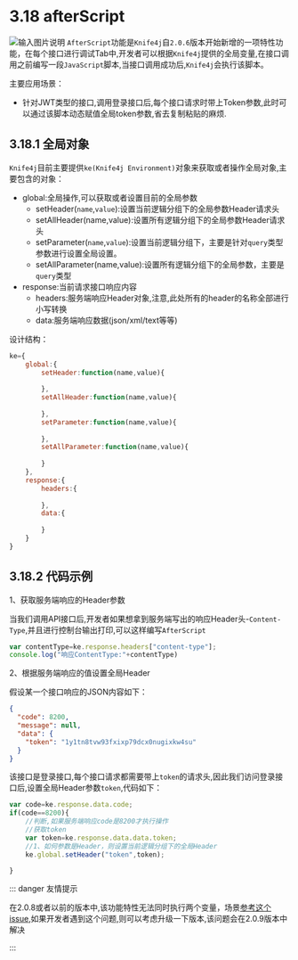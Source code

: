 # 3.18 afterScript


![输入图片说明](/images/knife4j/afterScripts.gif "AfterScript.gif")
`AfterScript`功能是`Knife4j`自`2.0.6`版本开始新增的一项特性功能，在每个接口进行调试Tab中,开发者可以根据`Knife4j`提供的全局变量,在接口调用之前编写一段`JavaScript`脚本,当接口调用成功后,`Knife4j`会执行该脚本。

主要应用场景：

- 针对JWT类型的接口,调用登录接口后,每个接口请求时带上Token参数,此时可以通过该脚本动态赋值全局token参数,省去复制粘贴的麻烦.

## 3.18.1 全局对象

`Knife4j`目前主要提供`ke(Knife4j Environment)`对象来获取或者操作全局对象,主要包含的对象：

- global:全局操作,可以获取或者设置目前的全局参数
  - setHeader(`name`,`value`):设置当前逻辑分组下的全局参数Header请求头
  - setAllHeader(name,value):设置所有逻辑分组下的全局参数Header请求头
  - setParameter(`name`,`value`):设置当前逻辑分组下，主要是针对`query`类型参数进行设置全局设置。
  - setAllParameter(name,value):设置所有逻辑分组下的全局参数，主要是`query`类型
- response:当前请求接口响应内容
  - headers:服务端响应Header对象,注意,此处所有的header的名称全部进行小写转换
  - data:服务端响应数据(json/xml/text等等)

设计结构：

```javascript
ke={
    global:{
        setHeader:function(name,value){
            
        },
        setAllHeader:function(name,value){
            
        },
        setParameter:function(name,value){
            
        },
        setAllParameter:function(name,value){
            
        }
    },
    response:{
        headers:{
            
        },
        data:{
            
        }
    }
}
```

## 3.18.2 代码示例

1、获取服务端响应的Header参数

当我们调用API接口后,开发者如果想拿到服务端写出的响应Header头-`Content-Type`,并且进行控制台输出打印,可以这样编写`AfterScript`

```javascript
var contentType=ke.response.headers["content-type"];
console.log("响应ContentType:"+contentType)
```

2、根据服务端响应的值设置全局Header

假设某一个接口响应的JSON内容如下：

```json
{
  "code": 8200,
  "message": null,
  "data": {
    "token": "1y1tn8tvw93fxixp79dcx0nugixkw4su"
  }
}
```

该接口是登录接口,每个接口请求都需要带上`token`的请求头,因此我们访问登录接口后,设置全局Header参数`token`,代码如下：

```javascript
var code=ke.response.data.code;
if(code==8200){
    //判断,如果服务端响应code是8200才执行操作
    //获取token
    var token=ke.response.data.data.token;
    //1、如何参数是Header，则设置当前逻辑分组下的全局Header
    ke.global.setHeader("token",token);

}
```

::: danger 友情提示

在2.0.8或者以前的版本中,该功能特性无法同时执行两个变量，场景[参考这个issue](https://gitee.com/xiaoym/knife4j/issues/I3OJUW),如果开发者遇到这个问题,则可以考虑升级一下版本,该问题会在2.0.9版本中解决


:::
 
 
 